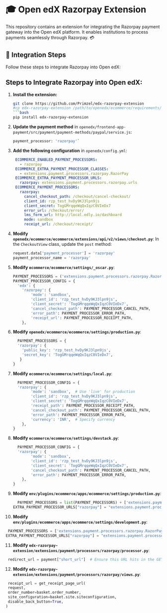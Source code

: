 # 🎓 Open edX Razorpay Extension

This repository contains an extension for integrating the Razorpay payment gateway into the Open edX platform. It enables institutions to process payments seamlessly through Razorpay. 💳

## 🚀 Integration Steps

Follow these steps to integrate Razorpay into Open edX:

## Steps to Integrate Razorpay into Open edX:

1. **Install the extension:**
   ```bash
   git clone https://github.com/Primzel/edx-razorpay-extension
   #cp edx-razorpay-extension /path/to/openedx/ecommerce/requirements/
   ```bash
   pip install edx-razorpay-extension
   ```

2. **Update the payment method** in `openedx/frontend-app-payment/src/payment/payment-methods/paypal/service.js`:
   ```bash   
   payment_processor: 'razorpay'`
   ```

3. **Add the following configuration** in `openedx/config.yml`:
   ```yaml
    ECOMMERCE_ENABLED_PAYMENT_PROCESSORS:
      - razorpay
    ECOMMERCE_EXTRA_PAYMENT_PROCESSOR_CLASSES:
      - extensions.payment.processors.razorpay.RazorPay
    ECOMMERCE_EXTRA_PAYMENT_PROCESSOR_URLS:
      razorpay: extensions.payment.processors.razorpay.urls
    ECOMMERCE_PAYMENT_PROCESSORS:
      razorpay:
        cancel_checkout_path: /checkout/cancel-checkout/
        client_id: rzp_test_hvDy9KJ3lpn9js
        client_secret: TogGMrqqeWqQxIqzC0VIeDx7
        error_url: /checkout/error/
        lms_form_url: http://local.edly.io/dashboard
        mode: sandbox
        receipt_url: /checkout/receipt/
    ```
   
      
4. **Modify `openedx/ecommerce/ecommerce/extensions/api/v2/views/checkout.py`**:
   In the `CheckoutView` class, update the `post` method:
   ```python
   request.data['payment_processor'] = 'razorpay'
   payment_processor_name = 'razorpay'
   ```

5. **Modify `ecommerce/ecommerce/settings/_oscar.py`**:
   ```python
   PAYMENT_PROCESSORS = ('extensions.payment.processors.razorpay.RazorPay',)
   PAYMENT_PROCESSOR_CONFIG = {
     'edx': {
       'razorpay': {
           'mode': 'sandbox',
           'client_id': 'rzp_test_hvDy9KJ3lpn9js',
           'client_secret': 'TogGMrqqeWqQxIqzC0VIeDx7',
           'cancel_checkout_path': PAYMENT_PROCESSOR_CANCEL_PATH,
           'error_path': PAYMENT_PROCESSOR_ERROR_PATH,
           'receipt_url': PAYMENT_PROCESSOR_RECEIPT_PATH,
       },
   ```

6. **Modify `openedx/ecommerce/ecommerce/settings/production.py`**:
   ```python
     PAYMENT_PROCESSORS = {
     'razorpay': {
       'public_key': 'rzp_test_hvDy9KJ3lpn9js',
       'secret_key': 'TogGMrqqeWqQxIqzC0VIeDx7',
      }
   }
   ```

7. **Modify `ecommerce/ecommerce/settings/local.py`**:
   ```python
     PAYMENT_PROCESSOR_CONFIG = {
     'razorpay': {
           'mode': 'sandbox',  # Use 'live' for production
           'client_id': 'rzp_test_hvDy9KJ3lpn9js',
           'client_secret': 'TogGMrqqeWqQxIqzC0VIeDx7',
           'receipt_path': PAYMENT_PROCESSOR_RECEIPT_PATH,
           'cancel_checkout_path': PAYMENT_PROCESSOR_CANCEL_PATH,
           'error_path': PAYMENT_PROCESSOR_ERROR_PATH,
           'currency': 'INR',  # Specify currency
       },
   }
   ```
8. **Modify `ecommerce/ecommerce/settings/devstack.py`**:
   ```python
     PAYMENT_PROCESSOR_CONFIG = {
     'razorpay': {
           'mode': 'sandbox',
           'client_id': 'rzp_test_hvDy9KJ3lpn9js',
           'client_secret': 'TogGMrqqeWqQxIqzC0VIeDx7',
           'cancel_checkout_path': PAYMENT_PROCESSOR_CANCEL_PATH,
           'error_path': PAYMENT_PROCESSOR_ERROR_PATH,
       },
   }
   ```
9. **Modify `env/plugins/ecommerce/apps/ecommerce/settings/production.py`**:
   ```python
     PAYMENT_PROCESSORS = list(PAYMENT_PROCESSORS) + ['extensions.payment.processors.razorpay.RazorPay']
   EXTRA_PAYMENT_PROCESSOR_URLS["razorpay"] = "extensions.payment.processors.razorpay.urls"
   ```

10. **Modify `env/plugins/ecommerce/apps/ecommerce/settings/development.py`**:
   ```python
    PAYMENT_PROCESSORS = ['extensions.payment.processors.razorpay.RazorPay']
   EXTRA_PAYMENT_PROCESSOR_URLS["razorpay"] = "extensions.payment.processors.razorpay.urls"
   ```

11. **Modify `edx-razorpay-extension/extensions/payment/processors/razorpay/processor.py`**:
   ```python
    redirect_url = payment["short_url"]  # Ensure this URL hits in the GET method.
   ```

12. **Modify `edx-razorpay-extension/extensions/payment/processors/razorpay/views.py`**:
   ```python
    receipt_url = get_receipt_page_url(
    request,
    order_number=basket.order_number,
    site_configuration=basket.site.siteconfiguration,
    disable_back_button=True,
)
   ```
